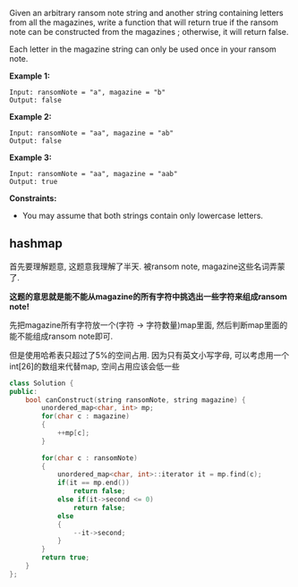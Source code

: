 Given an arbitrary ransom note string and another string containing letters from all the magazines, write a function that will return true if the ransom note can be constructed from the magazines ; otherwise, it will return false.

Each letter in the magazine string can only be used once in your ransom note.

 

**Example 1:**

```
Input: ransomNote = "a", magazine = "b"
Output: false
```

**Example 2:**

```
Input: ransomNote = "aa", magazine = "ab"
Output: false
```

**Example 3:**

```
Input: ransomNote = "aa", magazine = "aab"
Output: true
```

 

**Constraints:**

- You may assume that both strings contain only lowercase letters.

## hashmap

首先要理解题意, 这题意我理解了半天. 被ransom note, magazine这些名词弄蒙了.

**这题的意思就是能不能从magazine的所有字符中挑选出一些字符来组成ransom note!**

先把magazine所有字符放一个(字符 -> 字符数量)map里面, 然后判断map里面的能不能组成ransom note即可.

但是使用哈希表只超过了5%的空间占用. 因为只有英文小写字母, 可以考虑用一个int[26]的数组来代替map, 空间占用应该会低一些

```c++
class Solution {
public:
    bool canConstruct(string ransomNote, string magazine) {
        unordered_map<char, int> mp;
        for(char c : magazine)
        {
            ++mp[c];
        }
        
        for(char c : ransomNote)
        {
            unordered_map<char, int>::iterator it = mp.find(c);
            if(it == mp.end())
                return false;
            else if(it->second <= 0)
                return false;
            else
            {
                --it->second;
            }
        }
        return true;
    }
};
```

